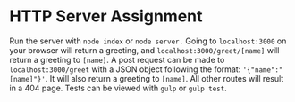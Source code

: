 # HTTP Server Assignment
Run the server with `node index` or `node server.` Going to `localhost:3000` on your browser will return a greeting, and `localhost:3000/greet/[name]` will return a greeting to `[name]`. A post request can be made to `localhost:3000/greet` with a JSON object following the format: `'{"name":"[name]"}'`. It will also return a greeting to `[name]`. All other routes will result in a 404 page. Tests can be viewed with `gulp` or `gulp test`.
